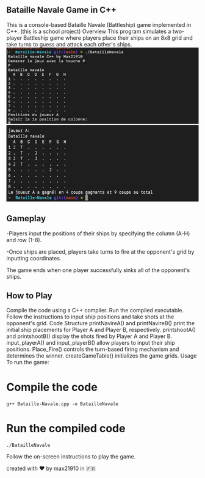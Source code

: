 ## Bataille Navale Game in C++
This is a console-based Bataille Navale (Battleship) game implemented in C++.
(this is a school project)
Overview
This program simulates a two-player Battleship game where players place their ships on an 8x8 grid and take turns to guess and attack each other's ships.
<img src="img/1.jpg" width="600" height="200">
<img src="img/2.jpg" width="600" height="200">
## Gameplay
-Players input the positions of their ships by specifying the column (A-H) and row (1-8).

-Once ships are placed, players take turns to fire at the opponent's grid by inputting coordinates.

The game ends when one player successfully sinks all of the opponent's ships.

## How to Play
Compile the code using a C++ compiler.
Run the compiled executable.
Follow the instructions to input ship positions and take shots at the opponent's grid.
Code Structure
printNavireA() and printNavireB() print the initial ship placements for Player A and Player B, respectively.
printshootA() and printshootB() display the shots fired by Player A and Player B.
input_playerA() and input_playerB() allow players to input their ship positions.
Place_Fire() controls the turn-based firing mechanism and determines the winner.
createGameTable() initializes the game grids.
Usage
To run the game:

# Compile the code
```
g++ Bataille-Navale.cpp -o BatailleNavale
```
# Run the compiled code
```
./BatailleNavale
```
Follow the on-screen instructions to play the game.


created with ❤️ by max21910 in 🇫🇷